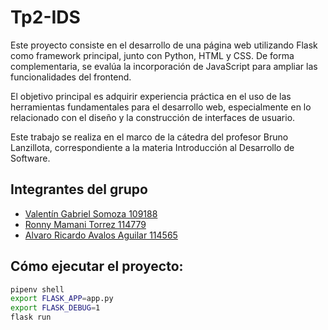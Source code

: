 # Tp2-IDS
Este proyecto consiste en el desarrollo de una página web utilizando Flask como framework principal, junto con Python, HTML y CSS. De forma complementaria, se evalúa la incorporación de JavaScript para ampliar las funcionalidades del frontend.

El objetivo principal es adquirir experiencia práctica en el uso de las herramientas fundamentales para el desarrollo web, especialmente en lo relacionado con el diseño y la construcción de interfaces de usuario.

Este trabajo se realiza en el marco de la cátedra del profesor Bruno Lanzillota, correspondiente a la materia Introducción al Desarrollo de Software.

## Integrantes del grupo

- [Valentín Gabriel Somoza 109188](https://github.com/ValentinSomoza)
- [Ronny Mamani Torrez 114779](https://github.com/MTRony)
- [Alvaro Ricardo Avalos Aguilar 114565](https://github.com/Alvaro17-max)

## Cómo ejecutar el proyecto:

```bash
pipenv shell
export FLASK_APP=app.py
export FLASK_DEBUG=1
flask run